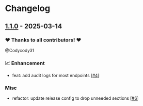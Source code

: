 # Changelog

## [1.1.0](https://github.com/Codycody31/squad-aegis/releases/tag/v1.1.0) - 2025-03-14

### ❤️ Thanks to all contributors! ❤️

@Codycody31

### 📈 Enhancement

- feat: add audit logs for most endpoints [[#4](https://github.com/Codycody31/squad-aegis/pull/4)]

### Misc

- refactor: update release config to drop unneeded sections [[#6](https://github.com/Codycody31/squad-aegis/pull/6)]
